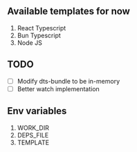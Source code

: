## Available templates for now

1. React Typescript
2. Bun Typescript
3. Node JS

## TODO

- [ ] Modify dts-bundle to be in-memory
- [ ] Better watch implementation

## Env variables

1. WORK_DIR
2. DEPS_FILE
3. TEMPLATE
